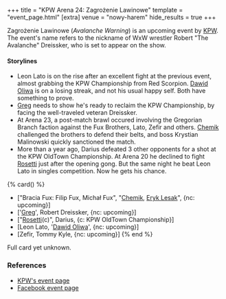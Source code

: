 +++
title = "KPW Arena 24: Zagrożenie Lawinowe"
template = "event_page.html"
[extra]
venue = "nowy-harem"
hide_results = true
+++

Zagrożenie Lawinowe (_Avalanche Warning_) is an upcoming event by [KPW](@/o/kpw.md).
The event's name refers to the nickname of WxW wrestler Robert "The Avalanche" Dreissker, who is set to appear on the show.

#### Storylines

* Leon Lato is on the rise after an excellent fight at the previous event, almost grabbing the KPW Championship from Red Scorpion. [Dawid Oliwa](@/w/dawid-oliwa.md) is on a losing streak, and not his usual happy self. Both have something to prove.
* [Greg](@/w/greg.md) needs to show he's ready to reclaim the KPW Championship, by facing the well-traveled veteran Dreissker.
* At Arena 23, a post-match brawl occured involving the Gregorian Branch faction against the Fux Brothers, Lato, Zefir and others. [Chemik](@/w/chemik.md) challenged the brothers to defend their belts, and boss Krystian Malinowski quickly sanctioned the match.
* More than a year ago, Darius defeated 3 other opponents for a shot at the KPW OldTown Championship. At Arena 20 he declined to fight [Rosetti](@/w/rosetti.md) just after the opening gong. But the same night he beat Leon Lato in singles competition. Now he gets his chance.

{% card() %}
- ["Bracia Fux: Filip Fux, Michał Fux", "[Chemik](@/w/chemik.md), [Eryk Lesak](@/w/eryk-lesak.md)",
  {nc: upcoming}]
- ['[Greg](@/w/greg.md)', Robert Dreissker, {nc: upcoming}]
- ["[Rosetti](@/w/rosetti.md)(c)", Darius, {c: KPW OldTown Championship}]
- [Leon Lato, '[Dawid Oliwa](@/w/dawid-oliwa.md)', {nc: upcoming}]
- [Zefir, Tommy Kyle, {nc: upcoming}]
{% end %}

Full card yet unknown.

### References

* [KPW's event page](https://kpwrestling.pl/events/kpw-arena-24/)
* [Facebook event page](https://www.facebook.com/events/1534607143966408)
